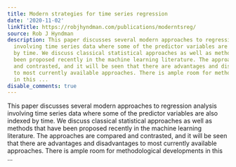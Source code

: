 ```yaml
---
title: Modern strategies for time series regression
date: '2020-11-02'
linkTitle: https://robjhyndman.com/publications/moderntsreg/
source: Rob J Hyndman
description: This paper discusses several modern approaches to regression analysis
  involving time series data where some of the predictor variables are also indexed
  by time. We discuss classical statistical approaches as well as methods that have
  been proposed recently in the machine learning literature. The approaches are compared
  and contrasted, and it will be seen that there are advantages and disadvantages
  to most currently available approaches. There is ample room for methodological developments
  in this ...
disable_comments: true
---
```

This paper discusses several modern approaches to regression analysis involving time series data where some of the predictor variables are also indexed by time. We discuss classical statistical approaches as well as methods that have been proposed recently in the machine learning literature. The approaches are compared and contrasted, and it will be seen that there are advantages and disadvantages to most currently available approaches. There is ample room for methodological developments in this ...